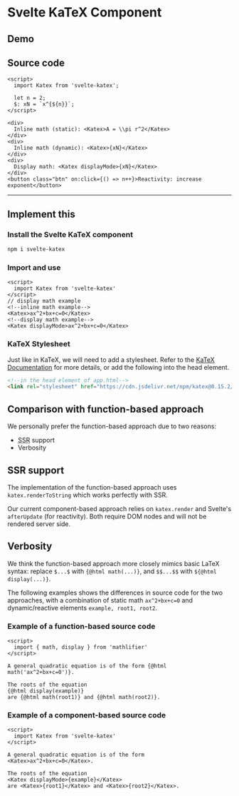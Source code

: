 # Svelte KaTeX Component

## Demo

<script>
  import ComponentBased from './_ComponentBased.svelte';
</script>

<ComponentBased />

## Source code

```svelte
<script>
  import Katex from 'svelte-katex';

  let n = 2;
  $: xN = `x^{${n}}`;
</script>

<div>
  Inline math (static): <Katex>A = \\pi r^2</Katex>
</div>
<div>
  Inline math (dynamic): <Katex>{xN}</Katex>
</div>
<div>
  Display math: <Katex displayMode>{xN}</Katex>
</div>
<button class="btn" on:click={() => n++}>Reactivity: increase exponent</button>
```

---

## Implement this

### Install the Svelte KaTeX component

```bash
npm i svelte-katex
```

### Import and use

```svelte
<script>
  import Katex from 'svelte-katex'
</script>
// display math example
<!--inline math example-->
<Katex>ax^2+bx+c=0</Katex>
<!--display math example-->
<Katex displayMode>ax^2+bx+c=0</Katex>
```

### KaTeX Stylesheet

Just like in KaTeX, we will need to add a stylesheet. Refer to the [KaTeX Documentation](https://katex.org/docs/browser.html) for more details, or add
the following into the head element.

```html
<!--in the head element of app.html-->
<link rel="stylesheet" href="https://cdn.jsdelivr.net/npm/katex@0.15.2/dist/katex.min.css" integrity="sha384-MlJdn/WNKDGXveldHDdyRP1R4CTHr3FeuDNfhsLPYrq2t0UBkUdK2jyTnXPEK1NQ" crossorigin="anonymous">
```

## Comparison with function-based approach

We personally prefer the function-based approach due to two reasons:

- <abbr title="server side rendering">SSR</abbr> support
- Verbosity

## SSR support

The implementation of the function-based approach uses `katex.renderToString` which
works perfectly with SSR.

Our current component-based approach relies on `katex.render`
and Svelte's `afterUpdate` (for reactivity).
Both require DOM nodes and will not be rendered server side.

## Verbosity

We think the function-based approach more closely mimics basic LaTeX syntax:
replace `$...$` with `{@html math(...)}`, and `$$...$$` with `${@html display(...)}`.

The following examples shows the differences in source code for the two approaches, with
a combination of static math `ax^2+bx+c=0` and dynamic/reactive elements `example, root1, root2`.

### Example of a function-based source code

```svelte
<script>
  import { math, display } from 'mathlifier'
</script>

A general quadratic equation is of the form {@html math('ax^2+bx+c=0')}.

The roots of the equation
{@html display(example)}
are {@html math(root1)} and {@html math(root2)}.
```

### Example of a component-based source code

```svelte
<script>
  import Katex from 'svelte-katex'
</script>

A general quadratic equation is of the form <Katex>ax^2+bx+c=0</Katex>.

The roots of the equation
<Katex displayMode>{example}</Katex>
are <Katex>{root1}</Katex> and <Katex>{root2}</Katex>.
```
